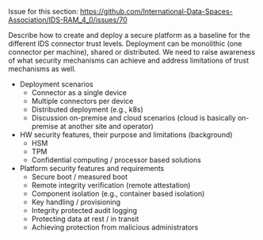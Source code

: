 Issue for this section: https://github.com/International-Data-Spaces-Association/IDS-RAM_4_0/issues/70

Describe how to create and deploy a secure platform as a baseline for the different IDS connector trust levels. Deployment can be monolithic (one connector per machine), shared or distributed.
We need to raise awareness of what security mechanisms can achieve and address limitations of trust mechanisms as well. 


* Deployment scenarios
    * Connector as a single device
    * Multiple connectors per device
    * Distributed deployment (e.g., k8s) 
    * Discussion on-premise and cloud scenarios (cloud is basically on-premise at another site and operator)    
* HW security features, their purpose and limitations (background)
    * HSM
    * TPM
    * Confidential computing / processor based solutions
* Platform security features and requirements
    * Secure boot / measured boot
    * Remote integrity verification (remote attestation)
    * Component isolation (e.g., container based isolation)
    * Key handling / provisioning 
    * Integrity protected audit logging
    * Protecting data at rest / in transit
    * Achieving protection from malicious administrators
